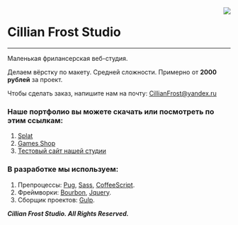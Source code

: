 <img src="http://s019.radikal.ru/i602/1707/60/a9e68ba8e2cb.png" align="right">

# Cillian Frost Studio

---
Маленькая фрилансерская веб-студия.

Делаем вёрстку по макету. Средней сложности. Примерно от **2000 рублей** за проект.

Чтобы сделать заказ, напишите нам на почту: CillianFrost@yandex.ru


### Наше портфолио вы можете скачать или посмотреть по этим ссылкам: 

1. [Splat](https://github.com/CillianFrost/site-portfolio.git) 
2. [Games Shop](https://github.com/CillianFrost/GamazShop.git) 
3. [Тестовый сайт нашей студии](http://clstudio.d98276zy.beget.tech/)


### В разработке мы используем:

1. Препроцессы: [Pug](https://github.com/pugjs/pug), [Sass](https://github.com/sass/sass), [CoffeeScript](https://github.com/jashkenas/coffeescript).
2. Фреймворки: [Bourbon](https://github.com/thoughtbot/bourbon), [Jquery](https://github.com/jquery/jquery).
3. Сборщик проектов: [Gulp](https://github.com/gulpjs/gulp).



***Cillian Frost Studio. All Rights Reserved.***



